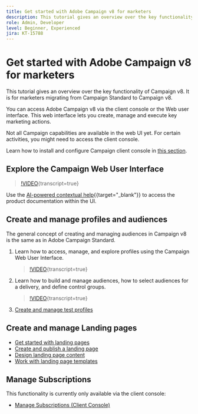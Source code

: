 ```yaml
---
title: Get started with Adobe Campaign v8 for marketers
description: This tutorial gives an overview over the key functionality of Campaign v8. It is for marketers migrating from Campaign Standard to Campaign v8.
role: Admin, Developer
level: Beginner, Experienced
jira: KT-15788
---
```


# Get started with Adobe Campaign v8 for marketers

This tutorial gives an overview over the key functionality of Campaign v8. It is for marketers migrating from Campaign Standard to Campaign v8.

You can access Adobe Campaign v8 via the client console or the Web user interface. This web interface lets you create, manage and execute key marketing actions. 

 Not all Campaign capabilities are available in the web UI yet. For certain activities, you might need to access the client console. 

Learn how to install and configure Campaign client console in [this section](https://experienceleague.adobe.com/en/docs/campaign/campaign-v8/new/connect).


## Explore the Campaign Web User Interface

>[!VIDEO](https://video.tv.adobe.com/v/3427278?quality=12&learn=on){transcript=true}

Use the [AI-powered contextual help](https://experienceleague.adobe.com/en/docs/campaign-web/v8/start/using-ai){{target="_blank"}} to access the product documentation within the UI. 


## Create and manage profiles and audiences

The general concept of creating and managing audiences in Campaign v8 is the same as in Adobe Campaign Standard.

1. Learn how to access, manage, and explore profiles using the Campaign Web User Interface.

    >[!VIDEO](https://video.tv.adobe.com/v/3427293?quality=12&learn=on){transcript=true}

2. Learn how to build and manage audiences, how to select audiences for a delivery, and define control groups.

    >[!VIDEO](https://video.tv.adobe.com/v/3425861?quality=12&learn=on){transcript=true}

3. [Create and manage test profiles](https://experienceleague.adobe.com/en/docs/campaign-web/v8/audiences/work-with-profiles/test-profiles)

## Create and manage Landing pages

* [Get started with landing pages](https://experienceleague.adobe.com/en/docs/campaign-web/v8/landing-pages/get-started-lp)
* [Create and publish a landing page](https://experienceleague.adobe.com/en/docs/campaign-web/v8/landing-pages/create-lp)
* [Design landing page content](https://experienceleague.adobe.com/en/docs/campaign-web/v8/landing-pages/lp-content)
* [Work with landing page templates](https://experienceleague.adobe.com/en/docs/campaign-web/v8/landing-pages/lp-templates)

## Manage Subscriptions

This functionality is currently only available via the client console: 

* [Manage Subscriptions (Client Console)](https://experienceleague.adobe.com/en/docs/campaign/campaign-v8/audience/subscriptions)
